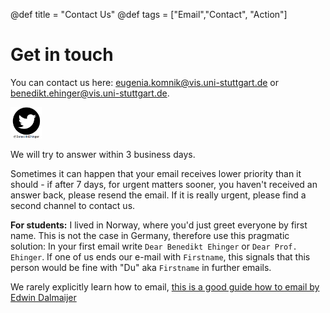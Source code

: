 @def title = "Contact Us"
@def tags = ["Email","Contact", "Action"]

# Get in touch

You can contact us here: [eugenia.komnik@vis.uni-stuttgart.de](mailto:eugenia.komnik@vis.uni-stuttgart.de) or [benedikt.ehinger@vis.uni-stuttgart.de](mailto:benedikt.ehinger@vis.uni-stuttgart.de). 

<!-- twitter image -->

[<img src="_assets\icn\twitter.png" width="50" height="50">](https://twitter.com/BenediktEhinger)

We will try to answer within 3 business  days. 

Sometimes it can happen that your email receives lower priority than it should - if after 7 days, for urgent matters sooner, you haven't received an answer back, please resend the email. If it is really urgent, please find a second channel to contact us.

**For students:** I lived in Norway, where you'd just greet everyone by first name. This is not the case in Germany, therefore use this pragmatic solution: In your first email write `Dear Benedikt Ehinger` or `Dear Prof. Ehinger`. If one of us ends our e-mail with `Firstname`, this signals that this person would be fine with "Du" aka `Firstname` in further emails.

We rarely explicitly learn how to email, [this is a good guide how to email by Edwin Dalmaijer](https://www.dalmaijer.org/2022/03/how-to-email-your-lecturer-professor/)
